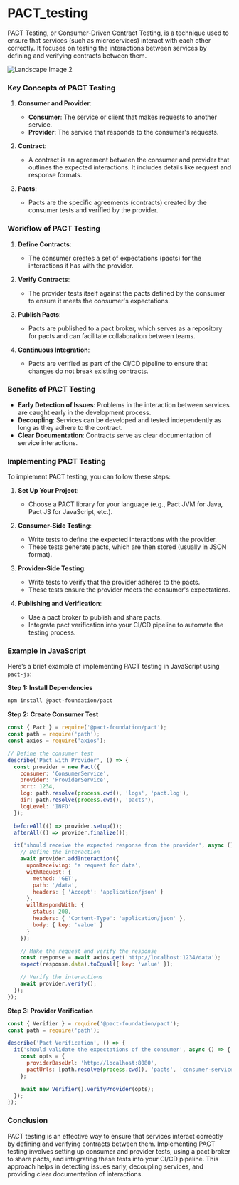 # PACT_testing

PACT Testing, or Consumer-Driven Contract Testing, is a technique used to ensure that services (such as microservices) interact with each other correctly. It focuses on testing the interactions between services by defining and verifying contracts between them.

<img src="https://github.com/user-attachments/assets/47eb9ab1-eb3f-4279-9bb0-58cf4e6838bc" alt="Landscape Image 2">

### Key Concepts of PACT Testing

1. **Consumer and Provider**:
   - **Consumer**: The service or client that makes requests to another service.
   - **Provider**: The service that responds to the consumer's requests.

2. **Contract**:
   - A contract is an agreement between the consumer and provider that outlines the expected interactions. It includes details like request and response formats.

3. **Pacts**:
   - Pacts are the specific agreements (contracts) created by the consumer tests and verified by the provider.

### Workflow of PACT Testing

1. **Define Contracts**:
   - The consumer creates a set of expectations (pacts) for the interactions it has with the provider.

2. **Verify Contracts**:
   - The provider tests itself against the pacts defined by the consumer to ensure it meets the consumer's expectations.

3. **Publish Pacts**:
   - Pacts are published to a pact broker, which serves as a repository for pacts and can facilitate collaboration between teams.

4. **Continuous Integration**:
   - Pacts are verified as part of the CI/CD pipeline to ensure that changes do not break existing contracts.

### Benefits of PACT Testing

- **Early Detection of Issues**: Problems in the interaction between services are caught early in the development process.
- **Decoupling**: Services can be developed and tested independently as long as they adhere to the contract.
- **Clear Documentation**: Contracts serve as clear documentation of service interactions.

### Implementing PACT Testing

To implement PACT testing, you can follow these steps:

1. **Set Up Your Project**:
   - Choose a PACT library for your language (e.g., Pact JVM for Java, Pact JS for JavaScript, etc.).

2. **Consumer-Side Testing**:
   - Write tests to define the expected interactions with the provider.
   - These tests generate pacts, which are then stored (usually in JSON format).

3. **Provider-Side Testing**:
   - Write tests to verify that the provider adheres to the pacts.
   - These tests ensure the provider meets the consumer's expectations.

4. **Publishing and Verification**:
   - Use a pact broker to publish and share pacts.
   - Integrate pact verification into your CI/CD pipeline to automate the testing process.

### Example in JavaScript

Here’s a brief example of implementing PACT testing in JavaScript using `pact-js`:

**Step 1: Install Dependencies**

```bash
npm install @pact-foundation/pact
```

**Step 2: Create Consumer Test**

```javascript
const { Pact } = require('@pact-foundation/pact');
const path = require('path');
const axios = require('axios');

// Define the consumer test
describe('Pact with Provider', () => {
  const provider = new Pact({
    consumer: 'ConsumerService',
    provider: 'ProviderService',
    port: 1234,
    log: path.resolve(process.cwd(), 'logs', 'pact.log'),
    dir: path.resolve(process.cwd(), 'pacts'),
    logLevel: 'INFO'
  });

  beforeAll(() => provider.setup());
  afterAll(() => provider.finalize());

  it('should receive the expected response from the provider', async () => {
    // Define the interaction
    await provider.addInteraction({
      uponReceiving: 'a request for data',
      withRequest: {
        method: 'GET',
        path: '/data',
        headers: { 'Accept': 'application/json' }
      },
      willRespondWith: {
        status: 200,
        headers: { 'Content-Type': 'application/json' },
        body: { key: 'value' }
      }
    });

    // Make the request and verify the response
    const response = await axios.get('http://localhost:1234/data');
    expect(response.data).toEqual({ key: 'value' });

    // Verify the interactions
    await provider.verify();
  });
});
```

**Step 3: Provider Verification**

```javascript
const { Verifier } = require('@pact-foundation/pact');
const path = require('path');

describe('Pact Verification', () => {
  it('should validate the expectations of the consumer', async () => {
    const opts = {
      providerBaseUrl: 'http://localhost:8080',
      pactUrls: [path.resolve(process.cwd(), 'pacts', 'consumer-service-provider-service.json')]
    };

    await new Verifier().verifyProvider(opts);
  });
});
```

### Conclusion

PACT testing is an effective way to ensure that services interact correctly by defining and verifying contracts between them. Implementing PACT testing involves setting up consumer and provider tests, using a pact broker to share pacts, and integrating these tests into your CI/CD pipeline. This approach helps in detecting issues early, decoupling services, and providing clear documentation of interactions.
